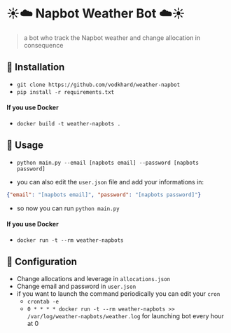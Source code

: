 # :sunny::cloud: Napbot Weather Bot :cloud::sunny:

> a bot who track the Napbot weather and change allocation in consequence

## :memo: Installation

- `git clone https://github.com/vodkhard/weather-napbot`
- `pip install -r requirements.txt`

#### If you use Docker

- `docker build -t weather-napbots .`

## :beer: Usage

- `python main.py --email [napbots email] --password [napbots password]`

- you can also edit the `user.json` file and add your informations in:
```json
{"email": "[napbots email]", "password": "[napbots password]"}
```
- so now you can run `python main.py`

#### If you use Docker

- `docker run -t --rm weather-napbots`

## :book: Configuration

- Change allocations and leverage in `allocations.json`
- Change email and password in `user.json`
- if you want to launch the command periodically you can edit your `cron`
  - `crontab -e`
  - `0 * * * * docker run -t --rm weather-napbots >> /var/log/weather-napbots/weather.log` for launching bot every hour at 0